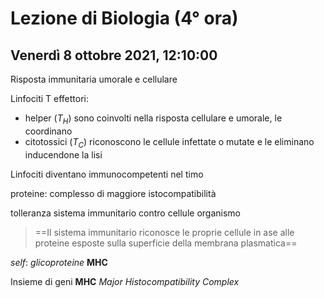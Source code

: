 # Lezione di Biologia (4° ora) 
## Venerdì 8 ottobre 2021, 12:10:00

Risposta immunitaria umorale e cellulare 



Linfociti T effettori:
* helper $(T_H)$ sono coinvolti nella risposta cellulare e umorale, le coordinano
* citotossici $(T_C)$ riconoscono le cellule infettate o mutate e le eliminano inducendone la lisi

Linfociti diventano immunocompetenti nel timo

proteine: complesso di maggiore istocompatibilità

tolleranza sistema immunitario contro cellule organismo

> ==Il sistema immunitario riconosce le proprie cellule in ase alle proteine esposte sulla superficie della membrana plasmatica==

$self$: _glicoproteine_ **MHC**

Insieme di geni **MHC** *Major Histocompatibility Complex*
<!--stackedit_data:
eyJoaXN0b3J5IjpbLTExNTgxNTEyNzksNjIzNDQxNTcxLC03Nj
QxNTQzMTVdfQ==
-->